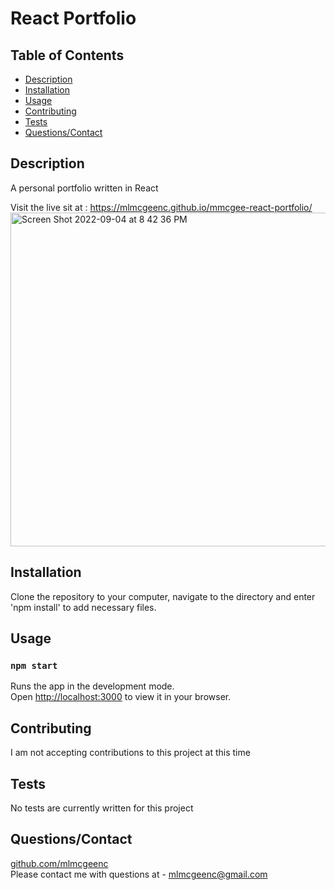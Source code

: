 # React Portfolio

## Table of Contents
* [Description](#Description)
* [Installation](#Installation)
* [Usage](#Usage)
* [Contributing](#Contributing)
* [Tests](#Tests)
* [Questions/Contact](#Questions/Contact])

## Description
A personal portfolio written in React

Visit the live sit at : https://mlmcgeenc.github.io/mmcgee-react-portfolio/
<img width="534" alt="Screen Shot 2022-09-04 at 8 42 36 PM" src="https://user-images.githubusercontent.com/51179862/188528232-6d92662b-751a-4b52-8251-cb58e5d6e2d9.png">

## Installation
Clone the repository to your computer, navigate to the directory and enter 'npm install' to add necessary files.

## Usage
### `npm start`
Runs the app in the development mode.\
Open [http://localhost:3000](http://localhost:3000) to view it in your browser.

## Contributing
I am not accepting contributions to this project at this time

## Tests
No tests are currently written for this project

## Questions/Contact
[github.com/mlmcgeenc](https://github.com/mlmcgeenc)  
Please contact me with questions at - mlmcgeenc@gmail.com


